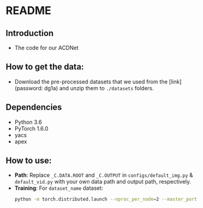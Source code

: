# README

## Introduction
- The code for our ACDNet

## How to get the data:
- Download the pre-processed datasets that we used from the [link](password: dg1a) and unzip them to `./datasets` folders.

## Dependencies
- Python 3.6
- PyTorch 1.6.0
- yacs
- apex

## How to use:
- **Path**: Replace `_C.DATA.ROOT` and `_C.OUTPUT` in `configs/default_img.py` & `default_vid.py` with your own data path and output path, respectively.
- **Training**: For `dataset_name` dataset: 
  ```bash
  python -m torch.distributed.launch --nproc_per_node=2 --master_port 12345 main.py --dataset dataset_name --cfg configs/res50_cels_cal.yaml --gpu 0,1 --spr 0 --sacr 0.05 --rr 1.0
